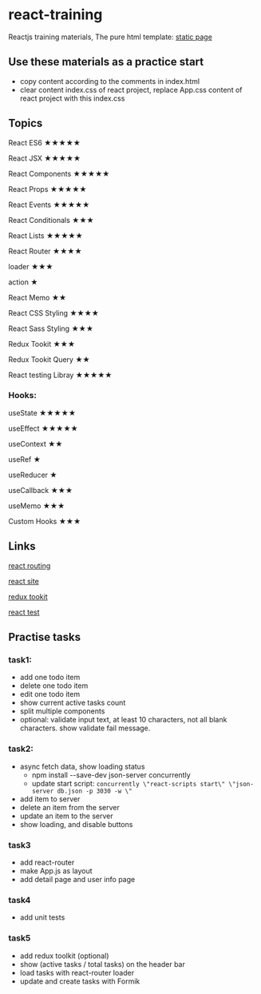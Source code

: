 # react-training
Reactjs training materials,
The pure html template: [static page](https://oldbig.github.io/react-training/) 

## Use these materials as a practice start
- copy content according to the comments in index.html
- clear content index.css of react project, replace App.css content of react project with this index.css

## Topics
React ES6     ★★★★★

React JSX     ★★★★★

React Components ★★★★★

React Props ★★★★★

React Events  ★★★★★

React Conditionals ★★★

React Lists ★★★★★

React Router  ★★★★

  loader ★★★

  action ★
  
React Memo  ★★

React CSS Styling    ★★★★

React Sass Styling    ★★★   

Redux Tookit         ★★★

  Redux Tookit Query ★★
  
React testing Libray           ★★★★★

### Hooks:

useState    ★★★★★

useEffect    ★★★★★

useContext  ★★

useRef      ★

useReducer   ★

useCallback   ★★★

useMemo  ★★★

Custom Hooks  ★★★


## Links
[react routing](https://reactrouter.com/)

[react site](https://react.dev/reference/react)

[redux tookit](https://redux-toolkit.js.org/introduction/getting-started)

[react test](https://testing-library.com/docs/)


## Practise tasks
### task1:
- add one todo item
- delete one todo item
- edit one todo item
- show current active tasks count
- split multiple components
- optional: validate input text, at least 10 characters, not all blank characters. show validate fail message.
### task2:
- async fetch data, show loading status
  + npm install --save-dev json-server concurrently
  + update start script: `concurrently \"react-scripts start\" \"json-server db.json -p 3030 -w \"`
- add item to server
- delete an item from the server
- update an item to the server
- show loading, and disable buttons
### task3
- add react-router
- make App.js as layout
- add detail page and user info page
### task4
- add unit tests
### task5
- add redux toolkit (optional)
- show (active tasks / total tasks) on the header bar
- load tasks with react-router loader
- update and create tasks with Formik
